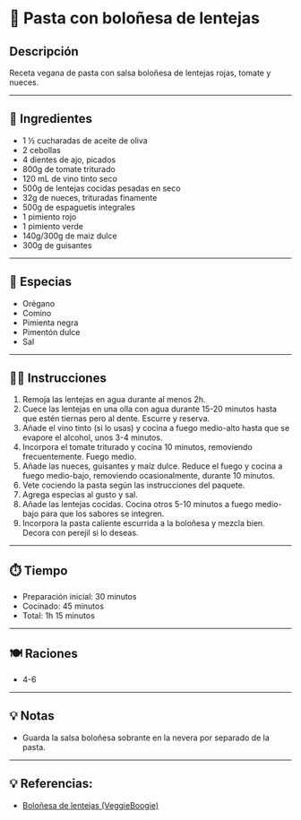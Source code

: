 # 🍝 Pasta con boloñesa de lentejas

## Descripción

Receta vegana de pasta con salsa boloñesa de lentejas rojas, tomate y nueces.

---

## 📝 Ingredientes

- 1 ½ cucharadas de aceite de oliva
- 2 cebollas
- 4 dientes de ajo, picados
- 800g de tomate triturado
- 120 mL de vino tinto seco
- 500g de lentejas cocidas pesadas en seco
- 32g de nueces, trituradas finamente
- 500g de espaguetis integrales
- 1 pimiento rojo
- 1 pimiento verde
- 140g/300g de maiz dulce
- 300g de guisantes

---

## 🌿 Especias

- Orégano
- Comino
- Pimienta negra
- Pimentón dulce
- Sal

---

## 👩‍🍳 Instrucciones

1. Remoja las lentejas en agua durante al menos 2h.
2. Cuece las lentejas en una olla con agua durante 15-20 minutos hasta que estén tiernas pero al dente. Escurre y reserva.
3. Añade el vino tinto (si lo usas) y cocina a fuego medio-alto hasta que se evapore el alcohol, unos 3-4 minutos.
4. Incorpora el tomate triturado y cocina 10 minutos, removiendo frecuentemente. Fuego medio.
6. Añade las nueces, guisantes y maíz dulce. Reduce el fuego y cocina a fuego medio-bajo, removiendo ocasionalmente, durante 10 minutos.
7. Vete cociendo la pasta según las instrucciones del paquete.
8. Agrega especias al gusto y sal.
9. Añade las lentejas cocidas. Cocina otros 5-10 minutos a fuego medio-bajo para que los sabores se integren.
10. Incorpora la pasta caliente escurrida a la boloñesa y mezcla bien. Decora con perejil si lo deseas.

---

## ⏱️ Tiempo

- Preparación inicial: 30 minutos
- Cocinado: 45 minutos
- Total: 1h 15 minutos

---

## 🍽️ Raciones

- 4-6

---

## 💡 Notas

- Guarda la salsa boloñesa sobrante en la nevera por separado de la pasta.

---

## 💡 Referencias:

- [Boloñesa de lentejas (VeggieBoogie)](https://rainbowplantlife.com/10-ingredient-vegan-red-lentil-bolognese/)